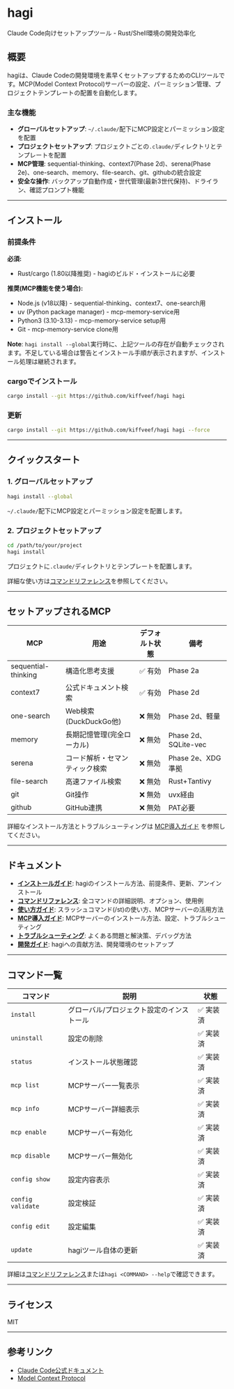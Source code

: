 # hagi

Claude Code向けセットアップツール - Rust/Shell環境の開発効率化

## 概要

hagiは、Claude Codeの開発環境を素早くセットアップするためのCLIツールです。MCP(Model Context Protocol)サーバーの設定、パーミッション管理、プロジェクトテンプレートの配置を自動化します。

### 主な機能

- **グローバルセットアップ**: `~/.claude/`配下にMCP設定とパーミッション設定を配置
- **プロジェクトセットアップ**: プロジェクトごとの`.claude/`ディレクトリとテンプレートを配置
- **MCP管理**: sequential-thinking、context7(Phase 2d)、serena(Phase 2e)、one-search、memory、file-search、git、githubの統合設定
- **安全な操作**: バックアップ自動作成・世代管理(最新3世代保持)、ドライラン、確認プロンプト機能

---

## インストール

### 前提条件

**必須:**
- Rust/cargo (1.80以降推奨) - hagiのビルド・インストールに必要

**推奨(MCP機能を使う場合):**
- Node.js (v18以降) - sequential-thinking、context7、one-search用
- uv (Python package manager) - mcp-memory-service用
- Python3 (3.10-3.13) - mcp-memory-service setup用
- Git - mcp-memory-service clone用

**Note**: `hagi install --global`実行時に、上記ツールの存在が自動チェックされます。不足している場合は警告とインストール手順が表示されますが、インストール処理は継続されます。

### cargoでインストール

```bash
cargo install --git https://github.com/kiffveef/hagi hagi
```

### 更新

```bash
cargo install --git https://github.com/kiffveef/hagi hagi --force
```

---

## クイックスタート

### 1. グローバルセットアップ

```bash
hagi install --global
```

`~/.claude/`配下にMCP設定とパーミッション設定を配置します。

### 2. プロジェクトセットアップ

```bash
cd /path/to/your/project
hagi install
```

プロジェクトに`.claude/`ディレクトリとテンプレートを配置します。

詳細な使い方は[コマンドリファレンス](./docs/commands.md)を参照してください。

---

## セットアップされるMCP

| MCP | 用途 | デフォルト状態 | 備考 |
|-----|------|----------------|------|
| sequential-thinking | 構造化思考支援 | ✅ 有効 | Phase 2a |
| context7 | 公式ドキュメント検索 | ✅ 有効 | Phase 2d |
| one-search | Web検索(DuckDuckGo他) | ❌ 無効 | Phase 2d、軽量 |
| memory | 長期記憶管理(完全ローカル) | ❌ 無効 | Phase 2d、SQLite-vec |
| serena | コード解析・セマンティック検索 | ❌ 無効 | Phase 2e、XDG準拠 |
| file-search | 高速ファイル検索 | ❌ 無効 | Rust+Tantivy |
| git | Git操作 | ❌ 無効 | uvx経由 |
| github | GitHub連携 | ❌ 無効 | PAT必要 |

詳細なインストール方法とトラブルシューティングは [MCP導入ガイド](./docs/mcp-setup.md) を参照してください。

---

## ドキュメント

- **[インストールガイド](./docs/installation.md)**: hagiのインストール方法、前提条件、更新、アンインストール
- **[コマンドリファレンス](./docs/commands.md)**: 全コマンドの詳細説明、オプション、使用例
- **[使い方ガイド](./docs/usage.md)**: スラッシュコマンド(/st)の使い方、MCPサーバーの活用方法
- **[MCP導入ガイド](./docs/mcp-setup.md)**: MCPサーバーのインストール方法、設定、トラブルシューティング
- **[トラブルシューティング](./docs/troubleshooting.md)**: よくある問題と解決策、デバッグ方法
- **[開発ガイド](./docs/development.md)**: hagiへの貢献方法、開発環境のセットアップ

---

## コマンド一覧

| コマンド | 説明 | 状態 |
|---------|------|------|
| `install` | グローバル/プロジェクト設定のインストール | ✅ 実装済 |
| `uninstall` | 設定の削除 | ✅ 実装済 |
| `status` | インストール状態確認 | ✅ 実装済 |
| `mcp list` | MCPサーバー一覧表示 | ✅ 実装済 |
| `mcp info` | MCPサーバー詳細表示 | ✅ 実装済 |
| `mcp enable` | MCPサーバー有効化 | ✅ 実装済 |
| `mcp disable` | MCPサーバー無効化 | ✅ 実装済 |
| `config show` | 設定内容表示 | ✅ 実装済 |
| `config validate` | 設定検証 | ✅ 実装済 |
| `config edit` | 設定編集 | ✅ 実装済 |
| `update` | hagiツール自体の更新 | ✅ 実装済 |

詳細は[コマンドリファレンス](./docs/commands.md)または`hagi <COMMAND> --help`で確認できます。

---

## ライセンス

MIT

---

## 参考リンク

- [Claude Code公式ドキュメント](https://docs.claude.com/en/docs/claude-code/)
- [Model Context Protocol](https://github.com/modelcontextprotocol)
